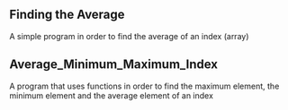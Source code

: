 Finding the Average
-----

A simple program in order to find the average of an index (array)

Average_Minimum_Maximum_Index
------

A program that uses functions in order to find the maximum element, the minimum element and the average element of an index
